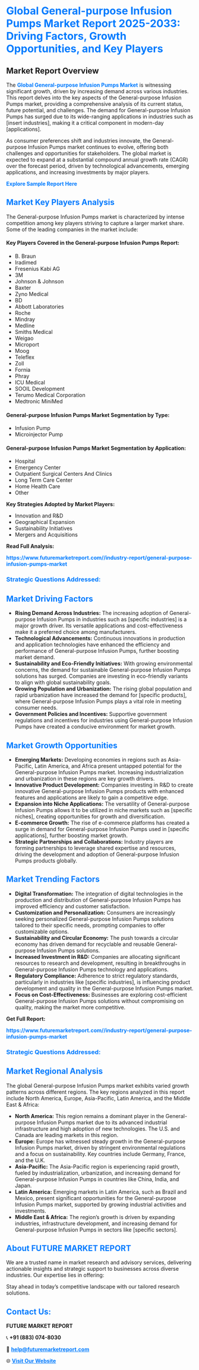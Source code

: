 <h1 style="color: #007BFF;">Global General-purpose Infusion Pumps Market Report 2025-2033: Driving Factors, Growth Opportunities, and Key Players</h1>

<section id="overview">
<h2>Market Report Overview</h2>
<p>The <a href="https://www.futuremarketreport.com//industry-report/general-purpose-infusion-pumps-market" style="color: #007BFF; text-decoration: none;"><strong>Global General-purpose Infusion Pumps Market</strong></a> is witnessing significant growth, driven by increasing demand across various industries. This report delves into the key aspects of the General-purpose Infusion Pumps market, providing a comprehensive analysis of its current status, future potential, and challenges. The demand for General-purpose Infusion Pumps has surged due to its wide-ranging applications in industries such as [insert industries], making it a critical component in modern-day [applications].</p>
<p>As consumer preferences shift and industries innovate, the General-purpose Infusion Pumps market continues to evolve, offering both challenges and opportunities for stakeholders. The global market is expected to expand at a substantial compound annual growth rate (CAGR) over the forecast period, driven by technological advancements, emerging applications, and increasing investments by major players.</p>
</section>

<section id="overview">
<p><a href="https://www.futuremarketreport.com//request-sample/reportId=64419" style="color: #007BFF; text-decoration: none;"><strong>Explore Sample Report Here</strong></a></p>
</section>

<section id="key-players">
<h2 style="color: #007BFF;">Market Key Players Analysis</h2>
<p>The General-purpose Infusion Pumps market is characterized by intense competition among key players striving to capture a larger market share. Some of the leading companies in the market include:</p>
<h4>Key Players Covered in the General-purpose Infusion Pumps Report:</h4>
<ul><li>B. Braun</li><li>Iradimed</li><li>Fresenius Kabi AG</li><li>3M</li><li>Johnson &amp; Johnson</li><li>Baxter</li><li>Zyno Medical</li><li>BD</li><li>Abbott Laboratories</li><li>Roche</li><li>Mindray</li><li>Medline</li><li>Smiths Medical</li><li>Weigao</li><li>Microport</li><li>Moog</li><li>Teleflex</li><li>Zoll</li><li>Fornia</li><li>Phray</li><li>ICU Medical</li><li>SOOIL Development</li><li>Terumo Medical Corporation</li><li>Medtronic MiniMed</li></ul>
<h4>General-purpose Infusion Pumps Market Segmentation by Type:</h4>
<ul><li>Infusion Pump</li><li>Microinjector Pump</li></ul>

<h4>General-purpose Infusion Pumps Market Segmentation by Application:</h4>
<ul><li>Hospital</li><li>Emergency Center</li><li>Outpatient Surgical Centers And Clinics</li><li>Long Term Care Center</li><li>Home Health Care</li><li>Other</li></ul>
<p><strong>Key Strategies Adopted by Market Players:</strong></p>
<ul>
<li>Innovation and R&D</li>
<li>Geographical Expansion</li>
<li>Sustainability Initiatives</li>
<li>Mergers and Acquisitions</li>
</ul>
</section>

<section>
<p><strong>Read Full Analysis: </strong></p><a href="https://www.futuremarketreport.com//industry-report/general-purpose-infusion-pumps-market" style="color: #007BFF; text-decoration: none;"><strong>https://www.futuremarketreport.com//industry-report/general-purpose-infusion-pumps-market</strong></a>
<h3 style="color: #007BFF;">Strategic Questions Addressed:</h3>
</section>

<section id="driving-factors">
<h2 style="color: #007BFF;">Market Driving Factors</h2>
<ul>
<li><strong>Rising Demand Across Industries:</strong> The increasing adoption of General-purpose Infusion Pumps in industries such as [specific industries] is a major growth driver. Its versatile applications and cost-effectiveness make it a preferred choice among manufacturers.</li>
<li><strong>Technological Advancements:</strong> Continuous innovations in production and application technologies have enhanced the efficiency and performance of General-purpose Infusion Pumps, further boosting market demand.</li>
<li><strong>Sustainability and Eco-Friendly Initiatives:</strong> With growing environmental concerns, the demand for sustainable General-purpose Infusion Pumps solutions has surged. Companies are investing in eco-friendly variants to align with global sustainability goals.</li>
<li><strong>Growing Population and Urbanization:</strong> The rising global population and rapid urbanization have increased the demand for [specific products], where General-purpose Infusion Pumps plays a vital role in meeting consumer needs.</li>
<li><strong>Government Policies and Incentives:</strong> Supportive government regulations and incentives for industries using General-purpose Infusion Pumps have created a conducive environment for market growth.</li>
</ul>
</section>

<section id="growth-opportunities">
<h2 style="color: #007BFF;">Market Growth Opportunities</h2>
<ul>
<li><strong>Emerging Markets:</strong> Developing economies in regions such as Asia-Pacific, Latin America, and Africa present untapped potential for the General-purpose Infusion Pumps market. Increasing industrialization and urbanization in these regions are key growth drivers.</li>
<li><strong>Innovative Product Development:</strong> Companies investing in R&D to create innovative General-purpose Infusion Pumps products with enhanced features and applications are likely to gain a competitive edge.</li>
<li><strong>Expansion into Niche Applications:</strong> The versatility of General-purpose Infusion Pumps allows it to be utilized in niche markets such as [specific niches], creating opportunities for growth and diversification.</li>
<li><strong>E-commerce Growth:</strong> The rise of e-commerce platforms has created a surge in demand for General-purpose Infusion Pumps used in [specific applications], further boosting market growth.</li>
<li><strong>Strategic Partnerships and Collaborations:</strong> Industry players are forming partnerships to leverage shared expertise and resources, driving the development and adoption of General-purpose Infusion Pumps products globally.</li>
</ul>
</section>

<section id="trending-factors">
<h2 style="color: #007BFF;">Market Trending Factors</h2>
<ul>
<li><strong>Digital Transformation:</strong> The integration of digital technologies in the production and distribution of General-purpose Infusion Pumps has improved efficiency and customer satisfaction.</li>
<li><strong>Customization and Personalization:</strong> Consumers are increasingly seeking personalized General-purpose Infusion Pumps solutions tailored to their specific needs, prompting companies to offer customizable options.</li>
<li><strong>Sustainability and Circular Economy:</strong> The push towards a circular economy has driven demand for recyclable and reusable General-purpose Infusion Pumps solutions.</li>
<li><strong>Increased Investment in R&D:</strong> Companies are allocating significant resources to research and development, resulting in breakthroughs in General-purpose Infusion Pumps technology and applications.</li>
<li><strong>Regulatory Compliance:</strong> Adherence to strict regulatory standards, particularly in industries like [specific industries], is influencing product development and quality in the General-purpose Infusion Pumps market.</li>
<li><strong>Focus on Cost-Effectiveness:</strong> Businesses are exploring cost-efficient General-purpose Infusion Pumps solutions without compromising on quality, making the market more competitive.</li>
</ul>
</section>

<section>
<p><strong>Get Full Report: </strong></p><a href="https://www.futuremarketreport.com//industry-report/general-purpose-infusion-pumps-market" style="color: #007BFF; text-decoration: none;"><strong>https://www.futuremarketreport.com//industry-report/general-purpose-infusion-pumps-market</strong></a>
<h3 style="color: #007BFF;">Strategic Questions Addressed:</h3>
</section>


<section id="regional-analysis">
<h2 style="color: #007BFF;">Market Regional Analysis</h2>
<p>The global General-purpose Infusion Pumps market exhibits varied growth patterns across different regions. The key regions analyzed in this report include North America, Europe, Asia-Pacific, Latin America, and the Middle East & Africa:</p>
<ul>
<li><strong>North America:</strong> This region remains a dominant player in the General-purpose Infusion Pumps market due to its advanced industrial infrastructure and high adoption of new technologies. The U.S. and Canada are leading markets in this region.</li>
<li><strong>Europe:</strong> Europe has witnessed steady growth in the General-purpose Infusion Pumps market, driven by stringent environmental regulations and a focus on sustainability. Key countries include Germany, France, and the U.K.</li>
<li><strong>Asia-Pacific:</strong> The Asia-Pacific region is experiencing rapid growth, fueled by industrialization, urbanization, and increasing demand for General-purpose Infusion Pumps in countries like China, India, and Japan.</li>
<li><strong>Latin America:</strong> Emerging markets in Latin America, such as Brazil and Mexico, present significant opportunities for the General-purpose Infusion Pumps market, supported by growing industrial activities and investments.</li>
<li><strong>Middle East & Africa:</strong> The region’s growth is driven by expanding industries, infrastructure development, and increasing demand for General-purpose Infusion Pumps in sectors like [specific sectors].</li>
</ul>
</section>

<footer>
<h2 style="color: #007BFF;">About FUTURE MARKET REPORT</h2>
<p>We are a trusted name in market research and advisory services, delivering actionable insights and strategic support to businesses across diverse industries. Our expertise lies in offering:</p>

<p>Stay ahead in today’s competitive landscape with our tailored research solutions.</p>

<h2 style="color: #007BFF;">Contact Us:</h2>
<p><strong>FUTURE MARKET REPORT</strong></p>
<p>📞 <strong>+91 (883) 074-8030</strong></p>
<p>📧 <strong><a href="mailto:help@futuremarketreport.com" style="color: #007BFF;">help@futuremarketreport.com</a></strong></p>
<p>🌐 <strong><a href="https://www.futuremarketreport.com/" style="color: #007BFF;">Visit Our Website</a></strong></p>
</footer>